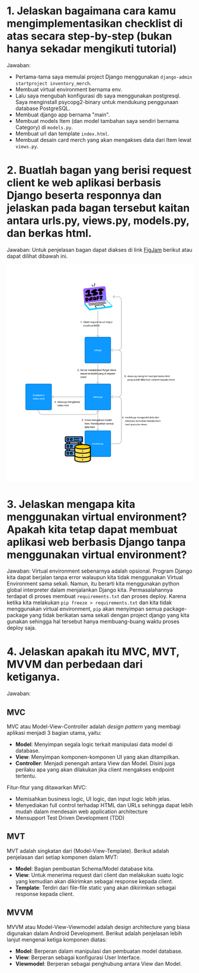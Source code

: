 # 1. Jelaskan bagaimana cara kamu mengimplementasikan checklist di atas secara step-by-step (bukan hanya sekadar mengikuti tutorial)

Jawaban:

- Pertama-tama saya memulai project Django menggunakan `django-admin startproject inventory_merch`.
- Membuat virtual environment bernama env.
- Lalu saya mengubah konfigurasi db saya menggunakan postgresql. Saya menginstall psycopg2-binary untuk mendukung penggunaan database PostgreSQL.
- Membuat django app bernama "main".
- Membuat models Item (dan model tambahan saya sendiri bernama Category) di `models.py`.
- Membuat url dan template `index.html`.
- Membuat desain card merch yang akan mengakses data dari Item lewat `views.py`.

# 2. Buatlah bagan yang berisi request client ke web aplikasi berbasis Django beserta responnya dan jelaskan pada bagan tersebut kaitan antara urls.py, views.py, models.py, dan berkas html.

Jawaban: Untuk penjelasan bagan dapat diakses di link [FigJam](https://www.figma.com/file/kJ66qnnWO3iNRDp56QetQw/Diagram-Tugas-2-PBP?type=whiteboard&node-id=0%3A1&t=ZFTsJmHFOS2rQuyV-1) berikut atau dapat dilihat dibawah ini.

![Bagan Project Django inventory_merch](/Diagram%20Tugas%202%20PBP.png)

# 3. Jelaskan mengapa kita menggunakan virtual environment? Apakah kita tetap dapat membuat aplikasi web berbasis Django tanpa menggunakan virtual environment?

Jawaban: Virtual environment sebenarnya adalah opsional. Program Django kita dapat berjalan tanpa error walaupun kita tidak menggunakan Virtual Environment sama sekali. Namun, itu berarti kita menggunakan python global interpreter dalam menjalankan Django kita. Permasalahannya terdapat di proses membuat `requirements.txt` dan proses deploy. Karena ketika kita melakukan `pip freeze > requirements.txt` dan kita tidak menggunakan virtual environment, `pip` akan menyimpan semua package-package yang tidak berikatan sama sekali dengan project django yang kita gunakan sehingga hal tersebut hanya membuang-buang waktu proses deploy saja.

# 4. Jelaskan apakah itu MVC, MVT, MVVM dan perbedaan dari ketiganya.

Jawaban:

## MVC

MVC atau Model-View-Controller adalah _design pattern_ yang membagi aplikasi menjadi 3 bagian utama, yaitu:

- **Model**: Menyimpan segala logic terkait manipulasi data model di database.
- **View**: Menyimpan komponen-komponen UI yang akan ditampilkan.
- **Controller**: Menjadi penengah antara View dan Model. Disini juga perilaku apa yang akan dilakukan jika client mengakses endpoint tertentu.

Fitur-fitur yang ditawarkan MVC:

- Memisahkan business logic, UI logic, dan input logic lebih jelas.
- Menyediakan full control terhadap HTML dan URLs sehingga dapat lebih mudah dalam mendesain web application architecture
- Mensupport Test Driven Development (TDD)

## MVT

MVT adalah singkatan dari (Model-View-Template). Berikut adalah penjelasan dari setiap komponen dalam MVT:

- **Model**: Bagian pembuatan Schema/Model database kita.
- **View**: Untuk menerima request dari client dan melakukan suatu logic yang kemudian akan dikirimkan sebagai response kepada client.
- **Template**: Terdiri dari file-file static yang akan dikirimkan sebagai response kepada client.

## MVVM

MVVM atau Model-View-Viewmodel adalah design architecture yang biasa digunakan dalam Android Development. Berikut adalah penjelasan lebih lanjut mengenai ketiga komponen diatas:

- **Model**: Berperan dalam manipulasi dan pembuatan model database.
- **View**: Berperan sebagai konfigurasi User Interface.
- **Viewmodel**: Berperan sebagai penghubung antara View dan Model.
